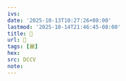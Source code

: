 ```yaml
---
ivs:
date: '2025-10-13T10:27:26+08:00'
lastmod: '2025-10-14T21:46:45-08:00'
title: 􂟹
url: 􂟹
tags: [麗]
hex: 
src: DCCV
note:
---
```

